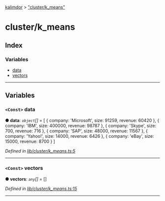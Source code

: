 [kalimdor](../README.md) > ["cluster/k_means"](../modules/_lib_cluster_k_means_.md)

# cluster/k_means

## Index

### Variables

* [data](_lib_cluster_k_means_.md#data)
* [vectors](_lib_cluster_k_means_.md#vectors)

---

## Variables

<a id="data"></a>

### `<Const>` data

**● data**: *`object`[]* =  [
  { company: 'Microsoft', size: 91259, revenue: 60420 },
  { company: 'IBM', size: 400000, revenue: 98787 },
  { company: 'Skype', size: 700, revenue: 716 },
  { company: 'SAP', size: 48000, revenue: 11567 },
  { company: 'Yahoo!', size: 14000, revenue: 6426 },
  { company: 'eBay', size: 15000, revenue: 8700 }
]

*Defined in [lib/cluster/k_means.ts:5](https://github.com/JasonShin/kalimdorjs/blob/12bcdb8/src/lib/cluster/k_means.ts#L5)*

___
<a id="vectors"></a>

### `<Const>` vectors

**● vectors**: *`any`[]* =  []

*Defined in [lib/cluster/k_means.ts:15](https://github.com/JasonShin/kalimdorjs/blob/12bcdb8/src/lib/cluster/k_means.ts#L15)*

___

